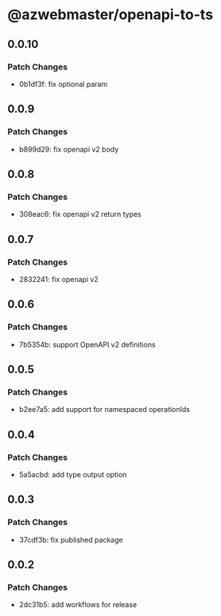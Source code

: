 # @azwebmaster/openapi-to-ts

## 0.0.10

### Patch Changes

- 0b1df3f: fix optional param

## 0.0.9

### Patch Changes

- b899d29: fix openapi v2 body

## 0.0.8

### Patch Changes

- 308eac6: fix openapi v2 return types

## 0.0.7

### Patch Changes

- 2832241: fix openapi v2

## 0.0.6

### Patch Changes

- 7b5354b: support OpenAPI v2 definitions

## 0.0.5

### Patch Changes

- b2ee7a5: add support for namespaced operationIds

## 0.0.4

### Patch Changes

- 5a5acbd: add type output option

## 0.0.3

### Patch Changes

- 37cdf3b: fix published package

## 0.0.2

### Patch Changes

- 2dc31b5: add workflows for release
